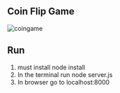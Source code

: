## Coin Flip Game

![coingame](https://user-images.githubusercontent.com/39502339/42341874-84b305b4-8062-11e8-9fb4-7604896648cf.PNG)


## Run
1. must install node install
2. In the terminal run node server.js
3. In browser go to localhost:8000
